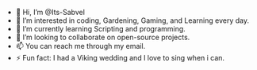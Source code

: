 - 👋 Hi, I’m @Its-Sabvel
- 👀 I’m interested in coding, Gardening, Gaming, and Learning every day.
- 🌱 I’m currently learning Scripting and programming.
- 💞️ I’m looking to collaborate on open-source projects.
- 📫 You can reach me through my email.
- ⚡ Fun fact: I had a Viking wedding and I love to sing when i can.

<!---
Its-Sabvel/Its-Sabvel is a ✨ special ✨ repository because its `README.md` (this file) appears on your GitHub profile.
You can click the Preview link to take a look at your changes.
--->
